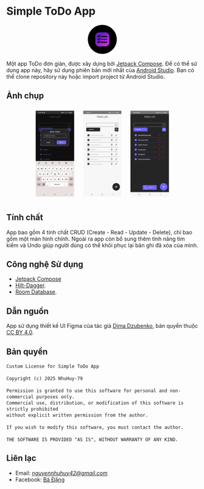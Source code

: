 # Simple ToDo App
<p align ="center">
    <img src="icon" width = 15%>
</p>

Một app ToDo đơn giản, được xây dựng bởi
[Jetpack Compose](https://developer.android.com/jetpack/compose). Để có thể sử dụng app này, 
hãy sử dụng phiên bản mới nhất của [Android Studio](https://developer.android.com/studio).
Bạn có thể clone repository này hoặc import project từ Android Studio. 


## Ảnh chụp
<p align="center">
    <img src="img5.jpg" width="20%" style="display: inline-block; margin: 10px;">
    <img src="img4.jpg" width="20%" style="display: inline-block; margin: 10px;">
    <img src="img3.jpg" width="20%" style="display: inline-block; margin: 10px;">
 
</p>

## Tính chất
App bao gồm 4 tính chất CRUD (Create - Read - Update - Delete), chỉ bao gồm một màn hình chính.
Ngoài ra app còn bổ sung thêm tính năng tìm kiếm và Undo giúp người dùng có thể khôi phục lại
bản ghi đã xóa của mình. 

## Công nghệ Sử dụng
- [Jetpack Compose](https://developer.android.com/jetpack/compose)
- [Hilt-Dagger](https://dagger.dev/hilt/).
- [Room Database](https://developer.android.com/training/data-storage/room).
## Dẫn nguồn
 App sử dụng thiết kế UI Figma của tác giả [Dima Dzubenko](https://www.figma.com/community/file/1287029163993360080), bản quyền thuộc [CC BY 4.0](https://creativecommons.org/licenses/by/4.0/).
 
## Bản quyền

```
Custom License for Simple ToDo App

Copyright (c) 2025 NhuHuy-79

Permission is granted to use this software for personal and non-commercial purposes only.
Commercial use, distribution, or modification of this software is strictly prohibited 
without explicit written permission from the author.

If you wish to modify this software, you must contact the author.

THE SOFTWARE IS PROVIDED "AS IS", WITHOUT WARRANTY OF ANY KIND.

```

## Liên lạc 
- Email: *nguyennhuhuy42@gmail.com*
- Facebook:
[Bá Đặng](https://www.facebook.com/nhu.huy.42)
